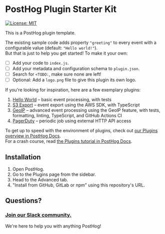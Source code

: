 # PostHog Plugin Starter Kit

[![License: MIT](https://img.shields.io/badge/License-MIT-red.svg?style=flat-square)](https://opensource.org/licenses/MIT)

This is a PostHog plugin template.

The existing sample code adds property `"greeting"` to every event with a configurable value (default: `"Hello world!"`).  
But that is just to help you get started! To make it your own:
- [ ] Add your code to `index.js`.
- [ ] Add your metadata and configuration schema to `plugin.json`.
- [ ] Search for `<TODO:`, make sure none are left!
- [ ] Optional: Add a `logo.png` file to give this plugin its own logo.

If you're looking for inspiration, here are a few exemplary plugins:

1. [Hello World](https://github.com/PostHog/helloworldplugin) – basic event processing, with tests
1. [S3 Export](https://github.com/PostHog/s3-export-plugin) – event export using the AWS SDK, with TypeScript
1. [GeoIP](https://github.com/PostHog/posthog-plugin-geoip) – advanced event processing using the GeoIP feature, with tests, formatting, linting, TypeScript, and GitHub Actions CI
1. [PagerDuty](https://github.com/PostHog/posthog-pagerduty-plugin) – periodic job using external HTTP API access

To get up to speed with the environment of plugins, check out [our Plugins overview in PostHog Docs](https://posthog.com/docs/plugins/build/overview).  
For a crash course, read [the Plugins tutorial in PostHog Docs](https://posthog.com/docs/plugins/build/tutorial).

## Installation

1. Open PostHog.
1. Go to the Plugins page from the sidebar.
1. Head to the Advanced tab.
1. "Install from GitHub, GitLab or npm" using this repository's URL.

## Questions?

### [Join our Slack community.](https://join.slack.com/t/posthogusers/shared_invite/enQtOTY0MzU5NjAwMDY3LTc2MWQ0OTZlNjhkODk3ZDI3NDVjMDE1YjgxY2I4ZjI4MzJhZmVmNjJkN2NmMGJmMzc2N2U3Yjc3ZjI5NGFlZDQ)

We're here to help you with anything PostHog!
